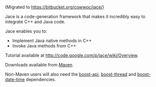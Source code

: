 (Migrated to https://bitbucket.org/cowwoc/jace/)

Jace is a code-generation framework that makes it incredibly easy to integrate C++ and Java code.

Jace enables you to:

  * Implement Java native methods in C++
  * Invoke Java methods from C++

Tutorial available at http://code.google.com/p/jace/wiki/Overview.

Downloads available from [Maven](http://search.maven.org/#search|ga|1|g%3A%22com.googlecode.jace%22).

Non-Maven users will also need the [boost-api](http://search.maven.org/#search|ga|1|g%3A%22com.googlecode.boost-maven-project%22%20a%3A%22boost-api%22), [boost-thread](http://search.maven.org/#search|ga|1|g%3A%22com.googlecode.boost-maven-project%22%20a%3A%22boost-thread%22) and [boost-date-time](http://search.maven.org/#search|ga|1|g%3A%22com.googlecode.boost-maven-project%22%20a%3A%22boost-date-time%22) dependencies.